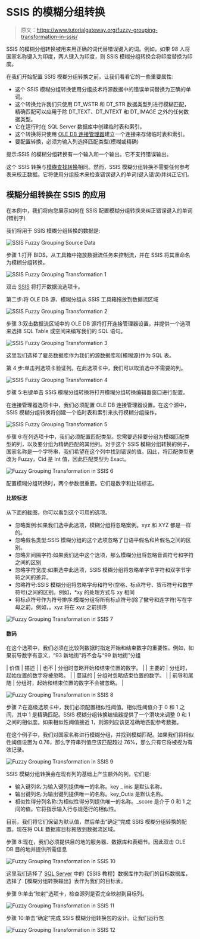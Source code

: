 # SSIS 的模糊分组转换

> 原文：<https://www.tutorialgateway.org/fuzzy-grouping-transformation-in-ssis/>

SSIS 的模糊分组转换被用来用正确的词代替错误键入的词。例如，如果 98 人将国家名称键入为印度，两人键入为印度，则 SSIS 模糊分组转换会将印度替换为印度。

在我们开始配置 SSIS 模糊分组转换之前，让我们看看它的一些重要属性:

*   这个 SSIS 模糊分组转换使用分组技术将源数据中的错误单词替换为正确的单词。
*   这个转换允许我们只使用 DT_WSTR 和 DT_STR 数据类型列进行模糊匹配，精确匹配可以应用于除 DT_TEXT、DT_NTEXT 和 DT_IMAGE 之外的任何数据类型。
*   它在运行时在 SQL Server 数据库中创建临时表和索引。
*   这个转换将只使用 [OLE DB 连接管理器](https://www.tutorialgateway.org/ole-db-connection-manager-in-ssis/)建立一个连接来存储临时表和索引。
*   要配置转换，必须为输入列选择匹配类型(模糊或精确)

提示:SSIS 的模糊分组转换有一个输入和一个输出。它不支持错误输出。

这个 SSIS 转换与[模糊查找转换](https://www.tutorialgateway.org/fuzzy-lookup-transformation-in-ssis/)相同。然而，SSIS 模糊分组转换不需要任何参考表来校正数据。它将使用分组技术来检查错误键入的单词(键入错误)并纠正它们。

## 模糊分组转换在 SSIS 的应用

在本例中，我们将向您展示如何在 SSIS 配置模糊分组转换来纠正错误键入的单词(错别字)

我们将用于 SSIS 模糊分组转换的数据是:

![SSIS Fuzzy Grouping Source Data](img/9575831f25d20bbe337c67f9335508c0.png)

步骤 1:打开 BIDS，从工具箱中拖放数据流任务来控制流，并在 SSIS 将其重命名为模糊分组转换。

![SSIS Fuzzy Grouping Transformation 1](img/f3caceba7578412b3b8680d65eddb924.png)

双击 [SSIS](https://www.tutorialgateway.org/ssis/) 将打开数据流选项卡。

第二步:将 OLE DB 源、模糊分组从 SSIS 工具箱拖放到数据流区域

![SSIS Fuzzy Grouping Transformation 2](img/305fc763455d9f19eeb13b4a8bb4c49c.png)

步骤 3:双击数据流区域中的 OLE DB 源将打开连接管理器设置，并提供一个选项来选择 SQL Table 或空间来编写我们的 SQL 语句。

![SSIS Fuzzy Grouping Transformation 3](img/577d45379dbd2af7e95e534cd6b31884.png)

这里我们选择了雇员数据库作为我们的源数据库和[模糊源]作为 SQL 表。

第 4 步:单击列选项卡验证列。在此选项卡中，我们可以取消选中不需要的列。

![SSIS Fuzzy Grouping Transformation 4](img/c513c2d84f0a36ab6016bc7b9edd247c.png)

步骤 5:右键单击 SSIS 模糊分组转换将打开模糊分组转换编辑器窗口进行配置。

在连接管理器选项卡中，我们必须配置 OLE DB 连接管理器设置。在这个源中，SSIS 模糊分组转换将创建一个临时表和索引来执行模糊分组操作。

![SSIS Fuzzy Grouping Transformation 5](img/870a016f02e9d5cd81110f68749d1487.png)

步骤 6:在列选项卡中，我们必须配置匹配类型。您需要选择要分组为模糊匹配类型的列，以及要分组为精确匹配的其他列。对于这个 SSIS 模糊分组转换的例子，国家名称是一个字符串，我们希望在这个列中找到错误的值。因此，将匹配类型更改为 Fuzzy，Cid 是 Int 值，因此匹配类型为 Exact。

![Fuzzy Grouping Transformation in SSIS 6](img/732c19c2663cdda2190de7ee10696e05.png)

配置模糊分组转换时，两个参数很重要。它们是数字和比较标志。

#### 比较标志

从下面的截图，你可以看到这个可用的选项。

*   忽略案例:如果我们选中此选项，模糊分组将忽略案例。xyz 和 XYZ 都是一样的。
*   忽略假名类型:SSIS 模糊分组的这个选项忽略了日语平假名和片假名之间的区别。
*   忽略非间隔字符:如果我们选中这个选项，那么模糊分组将忽略音调符号和字符之间的区别
*   忽略字符宽度:如果选中此选项，SSIS 模糊分组将忽略单字节字符和双字节字符之间的差异。
*   忽略符号:SSIS 模糊分组将忽略字母和符号(空格、标点符号、货币符号和数学符号)之间的区别。例如，*xy 的处理方式与 xy 相同
*   将标点符号作为符号排序:模糊分组将所有标点符号(除了撇号和连字符)写在字母之前。例如，。xyz 将在 xyz 之前排序

![Fuzzy Grouping Transformation in SSIS 7](img/db195931e9af14e4b78adef9d07cfdf7.png)

#### 数码

在这个选项中，我们必须在比较列数据时指定开始和结束数字的重要性。例如，如果前导数字有意义，“93 新地街”将不会与“99 新地街”分组

| 价值 | 描述 |
| 也不 | 分组时忽略开始和结束位置的数字。 |
| 主要的 | 分组时，起始位置的数字将被忽略。 |
| 蔓延的 | 分组时忽略结束位置的数字。 |
| 前导和尾随 | 分组时，起始和结束位置的数字不会被忽略。 |

![Fuzzy Grouping Transformation in SSIS 8](img/edf91071112194ac79d7ed681584c541.png)

步骤 7:在高级选项卡中，我们必须配置相似性阈值。相似性阈值介于 0 和 1 之间，其中 1 是精确匹配。SSIS 模糊分组转换编辑器提供了一个滑块来调整 0 和 1 之间的相似度。如果相似性阈值接近 1，则源列应该更准确地匹配参考数据。

在这个例子中，我们对国家名称进行模糊分组，并找到模糊匹配。如果我们将相似性阈值设置为 0.76，那么字符串列值应该匹配超过 76%，那么只有它将被视为有效记录。

![Fuzzy Grouping Transformation in SSIS 9](img/107437170127179362c45e7f9e570649.png)

SSIS 模糊分组转换会在现有列的基础上产生额外的列，它们是:

*   输入键列名:为输入键列提供唯一的名称。key _ inis 是默认名称。
*   输出键列名:为输出键列提供唯一的名称。key_Outis 是默认名称。
*   相似性得分列名称:为相似性得分列提供唯一的名称。_score 是介于 0 和 1 之间的值。它将指示输入行与规范行的相似性。

目前，我们将它们保留为默认值，然后单击“确定”完成 SSIS 模糊分组转换的配置。现在将 OLE 数据库目标拖放到数据流区域。

步骤 8:现在，我们必须提供目的地的服务器、数据库和表细节。因此双击 OLE DB 目的地并提供所需信息

![Fuzzy Grouping Transformation in SSIS 10](img/885c31c602c28250433b14ff9da9dea9.png)

这里我们选择了 [SQL Server](https://www.tutorialgateway.org/sql/) 中的【SSIS 教程】数据库作为我们的目标数据库，选择了【模糊分组转换输出】表作为我们的目标表。

步骤 9:单击“映射”选项卡，检查源列是否完全映射到目标列。

![Fuzzy Grouping Transformation in SSIS 11](img/ed160d42ac22f726a6bb06293f52a751.png)

步骤 10:单击“确定”完成 SSIS 模糊分组转换包的设计。让我们运行包

![Fuzzy Grouping Transformation in SSIS 12](img/9bc1ce718ea44727ad25e546efe7010b.png)